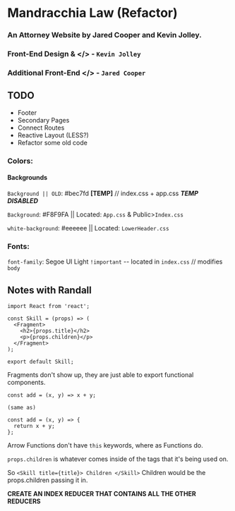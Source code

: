 # Mandracchia Law (Refactor)

### An Attorney Website by Jared Cooper and Kevin Jolley.

### Front-End Design & </> - `Kevin Jolley`

### Additional Front-End </> - `Jared Cooper`

## TODO

- Footer
- Secondary Pages
- Connect Routes
- Reactive Layout (LESS?)
- Refactor some old code

### Colors:

#### Backgrounds

`Background || OLD`: #bec7fd **[TEMP]** // index.css + app.css **_TEMP DISABLED_**

`Background`: #F8F9FA || Located: `App.css` & Public>`Index.css`

`white-background`: #eeeeee || Located: `LowerHeader.css`

### Fonts:

`font-family`: Segoe UI Light `!important` -- located in `index.css` // modifies `body`

## Notes with Randall

```JS
import React from 'react';

const Skill = (props) => (
  <Fragment>
    <h2>{props.title}</h2>
    <p>{props.children}</p>
  </Fragment>
);

export default Skill;
```

Fragments don't show up, they are just able to export functional components.

```JS
const add = (x, y) => x + y;

(same as)

const add = (x, y) => {
  return x + y;
};
```

Arrow Functions don't have `this` keywords, where as Functions do.

`props.children` is whatever comes inside of the tags that it's being used on.

So `<Skill title={title}> Children </Skill>` Children would be the props.children passing it in.

**CREATE AN INDEX REDUCER THAT CONTAINS ALL THE OTHER REDUCERS**

